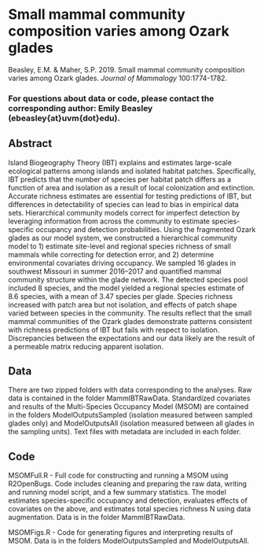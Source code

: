 # Small mammal community composition varies among Ozark glades
Beasley, E.M. & Maher, S.P. 2019. Small mammal community composition varies among Ozark glades. *Journal of Mammalogy* 100:1774-1782.

### For questions about data or code, please contact the corresponding author: Emily Beasley (ebeasley{at}uvm{dot}edu).

## Abstract
Island Biogeography Theory (IBT) explains and estimates large-scale ecological patterns among islands and isolated habitat patches. Specifically, IBT predicts that the number of species per habitat patch differs as a function of area and isolation as a result of local colonization and extinction. Accurate richness estimates are essential for testing predictions of IBT, but differences in detectability of species can lead to bias in empirical data sets. Hierarchical community models correct for imperfect detection by leveraging information from across the community to estimate species-specific occupancy and detection probabilities. Using the fragmented Ozark glades as our model system, we constructed a hierarchical community model to 1) estimate site-level and regional species richness of small mammals while correcting for detection error, and 2) determine environmental covariates driving occupancy. We sampled 16 glades in southwest Missouri in summer 2016–2017 and quantified mammal community structure within the glade network. The detected species pool included 8 species, and the model yielded a regional species estimate of 8.6 species, with a mean of 3.47 species per glade. Species richness increased with patch area but not isolation, and effects of patch shape varied between species in the community. The results reflect that the small mammal communities of the Ozark glades demonstrate patterns consistent with richness predictions of IBT but fails with respect to isolation. Discrepancies between the expectations and our data likely are the result of a permeable matrix reducing apparent isolation.

## Data
There are two zipped folders with data corresponding to the analyses. Raw data is contained in the folder MammIBTRawData. Standardized covariates and results of the Multi-Species Occupancy Model (MSOM) are contained in the folders ModelOutputsSampled (isolation measured between sampled glades only) and ModelOutputsAll (isolation measured between all glades in the sampling units). Text files with metadata are included in each folder.

## Code
MSOMFull.R - Full code for constructing and running a MSOM using R2OpenBugs. Code includes cleaning and preparing the raw data, writing
and running model script, and a few summary statistics. The model estimates species-specific occupancy and detection, evaluates effects 
of covariates on the above, and estimates total species richness N using data augmentation. Data is in the folder MammIBTRawData.

MSOMFigs.R - Code for generating figures and interpreting results of MSOM. Data is in the folders ModelOutputsSampled and ModelOutputsAll.
